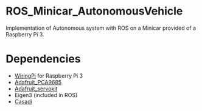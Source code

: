 # ROS_Minicar_AutonomousVehicle
Implementation of Autonomous system with ROS on a Minicar provided of a Raspberry Pi 3.
# Dependencies
- [WiringPi](http://wiringpi.com/wiringpi-updated-for-the-pi-v3plus/) for Raspberry Pi 3
- [Adafruit_PCA9685](https://github.com/adafruit/Adafruit_CircuitPython_PCA9685)
- [Adafruit_servokit](https://docs.circuitpython.org/projects/servokit/en/latest/index.html)
- Eigen3 (included in ROS)
- [Casadi](https://github.com/casadi/casadi)
